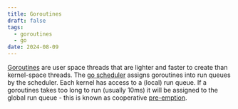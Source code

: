 ```yaml
---
title: Goroutines
draft: false
tags:
  - goroutines
  - go
date: 2024-08-09
---
```


[Goroutines](references/2408122046) are user space threads that are lighter and faster to create than kernel-space threads. The [go scheduler](2408091202) assigns goroutines into run queues by the scheduler. Each kernel has access to a (local) run queue. If a goroutines takes too long to run (usually 10ms) it will be assigned to the global run queue - this is known as cooperative [pre-emption](2408081357#Pre-emption).
